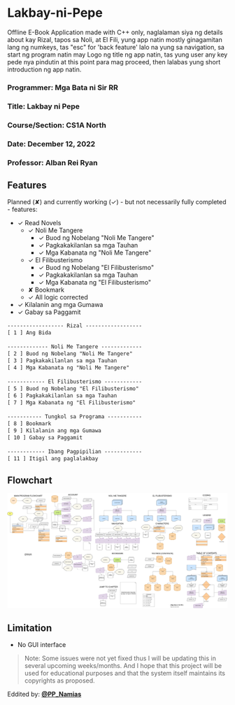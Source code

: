 # Lakbay-ni-Pepe
Offline E-Book Application made with C++ only, naglalaman siya ng details about kay Rizal, tapos sa Noli, at El Fili,
yung app natin mostly ginagamitan lang ng numkeys, tas "esc" for 'back feature' lalo na yung sa navigation, sa start
ng program natin may Logo ng title ng app natin, tas yung user any key pede nya pindutin at this point para mag proceed,
then lalabas yung short introduction ng app natin.

### Programmer: Mga Bata ni Sir RR

### Title: Lakbay ni Pepe

### Course/Section: CS1A North

### Date: December 12, 2022

### Professor: Alban Rei Ryan

## Features

Planned (✘) and currently working (✓) - but not necessarily fully completed - features:

- ✓ Read Novels
    * ✓ Noli Me Tangere
      + ✓ Buod ng Nobelang "Noli Me Tangere"
      + ✓ Pagkakakilanlan sa mga Tauhan
      + ✓ Mga Kabanata ng "Noli Me Tangere"
    * ✓ El Filibusterismo
      + ✓ Buod ng Nobelang "El Filibusterismo"
      + ✓ Pagkakakilanlan sa mga Tauhan
      + ✓ Mga Kabanata ng "El Filibusterismo"
    * ✘ Bookmark
    * ✓ All logic corrected
- ✓ Kilalanin ang mga Gumawa
- ✓ Gabay sa Paggamit

```
------------------ Rizal ------------------
[ 1 ] Ang Bida

------------- Noli Me Tangere -------------
[ 2 ] Buod ng Nobelang "Noli Me Tangere"
[ 3 ] Pagkakakilanlan sa mga Tauhan
[ 4 ] Mga Kabanata ng "Noli Me Tangere"

------------ El Filibusterismo ------------
[ 5 ] Buod ng Nobelang "El Filibusterismo"
[ 6 ] Pagkakakilanlan sa mga Tauhan
[ 7 ] Mga Kabanata ng "El Filibusterismo"

----------- Tungkol sa Programa -----------
[ 8 ] Bookmark
[ 9 ] Kilalanin ang mga Gumawa
[ 10 ] Gabay sa Paggamit

------------ Ibang Pagpipilian ------------
[ 11 ] Itigil ang paglalakbay
```

## Flowchart
<p align="center">
<img src="E-Book Flowchart.png" alt="flowchart">
</p>

## Limitation 
- No GUI interface

> Note: Some issues were not yet fixed thus I will be updating this in several upcoming weeks/months. And I hope that this project will be used for educational purposes and that the system itself maintains its copyrights as proposed.

Eddited by: <b><a rel="nofollow noopener noreferrer" target="_blank" href="https://github.com/PP-Namias">@PP_Namias</a></b>

